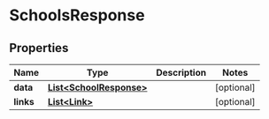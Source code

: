 

# SchoolsResponse


## Properties

| Name | Type | Description | Notes |
|------------ | ------------- | ------------- | -------------|
|**data** | [**List&lt;SchoolResponse&gt;**](SchoolResponse.md) |  |  [optional] |
|**links** | [**List&lt;Link&gt;**](Link.md) |  |  [optional] |



